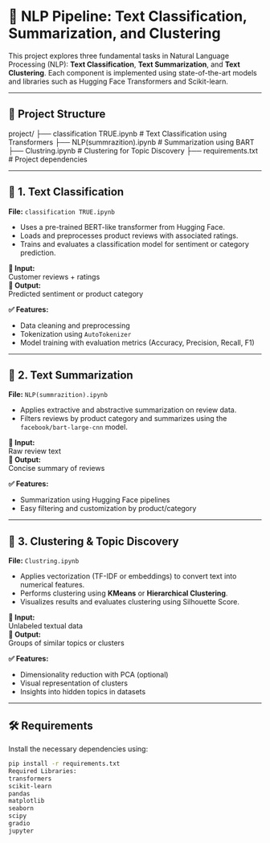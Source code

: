 # 🧠 NLP Pipeline: Text Classification, Summarization, and Clustering

This project explores three fundamental tasks in Natural Language Processing (NLP): **Text Classification**, **Text Summarization**, and **Text Clustering**. Each component is implemented using state-of-the-art models and libraries such as Hugging Face Transformers and Scikit-learn.

---

## 📁 Project Structure

project/
├── classification TRUE.ipynb # Text Classification using Transformers
├── NLP(summrazition).ipynb # Summarization using BART
├── Clustring.ipynb # Clustering for Topic Discovery
├── requirements.txt # Project dependencies

---

## 🔹 1. Text Classification

**File:** `classification TRUE.ipynb`

- Uses a pre-trained BERT-like transformer from Hugging Face.
- Loads and preprocesses product reviews with associated ratings.
- Trains and evaluates a classification model for sentiment or category prediction.

**🔧 Input:**  
Customer reviews + ratings  
**🎯 Output:**  
Predicted sentiment or product category  

**✅ Features:**  
- Data cleaning and preprocessing  
- Tokenization using `AutoTokenizer`  
- Model training with evaluation metrics (Accuracy, Precision, Recall, F1)  

---

## 🔹 2. Text Summarization

**File:** `NLP(summrazition).ipynb`

- Applies extractive and abstractive summarization on review data.
- Filters reviews by product category and summarizes using the `facebook/bart-large-cnn` model.

**🔧 Input:**  
Raw review text  
**🎯 Output:**  
Concise summary of reviews  

**✅ Features:**  
- Summarization using Hugging Face pipelines  
- Easy filtering and customization by product/category  

---

## 🔹 3. Clustering & Topic Discovery

**File:** `Clustring.ipynb`

- Applies vectorization (TF-IDF or embeddings) to convert text into numerical features.
- Performs clustering using **KMeans** or **Hierarchical Clustering**.
- Visualizes results and evaluates clustering using Silhouette Score.

**🔧 Input:**  
Unlabeled textual data  
**🎯 Output:**  
Groups of similar topics or clusters  

**✅ Features:**  
- Dimensionality reduction with PCA (optional)  
- Visual representation of clusters  
- Insights into hidden topics in datasets  

---

## 🛠️ Requirements

Install the necessary dependencies using:

```bash
pip install -r requirements.txt
Required Libraries:
transformers
scikit-learn
pandas
matplotlib
seaborn
scipy
gradio
jupyter
